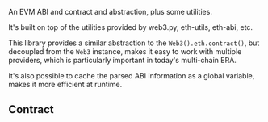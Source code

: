 An EVM ABI and contract and abstraction, plus some utilities.

It's built on top of the utilities provided by web3.py, eth-utils, eth-abi, etc.

This library provides a similar abstraction to the `Web3().eth.contract()`, but decoupled from the `Web3` instance, makes it easy to work with multiple providers, which is particularly important in today's multi-chain ERA.

It's also possible to cache the parsed ABI information as a global variable, makes it more efficient at runtime.

## Contract

```
```

